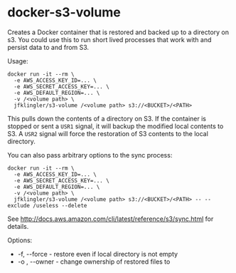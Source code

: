 docker-s3-volume
==============

Creates a Docker container that is restored and backed up to a directory on s3. You could use this to run short lived processes that work with and persist data to and from S3.

Usage:

```
docker run -it --rm \
  -e AWS_ACCESS_KEY_ID=... \
  -e AWS_SECRET_ACCESS_KEY=... \
  -e AWS_DEFAULT_REGION=... \
  -v /<volume path> \
  jfklingler/s3-volume /<volume path> s3://<BUCKET>/<PATH>
```

This pulls down the contents of a directory on S3. If the container is stopped or sent a `USR1` signal, it will backup the modified local 
contents to S3. A `USR2` signal will force the restoration of S3 contents to the local directory.

You can also pass arbitrary options to the sync process:

```
docker run -it --rm \
  -e AWS_ACCESS_KEY_ID=... \
  -e AWS_SECRET_ACCESS_KEY=... \
  -e AWS_DEFAULT_REGION=... \
  -v /<volume path> \
  jfklingler/s3-volume /<volume path> s3://<BUCKET>/<PATH> -- --exclude /useless --delete
```

See http://docs.aws.amazon.com/cli/latest/reference/s3/sync.html for details.

Options:
* -f, --force - restore even if local directory is not empty
* -o <owner>, --owner <owner> - change ownership of restored files to <owner>
